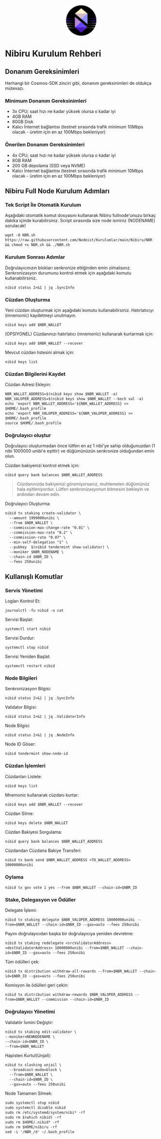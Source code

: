 <p align="center">
  <img height="100" height="auto" src="https://raw.githubusercontent.com/Nodeist/Kurulumlar/main/logos/nibiru.png">
</p>

# Nibiru Kurulum Rehberi
## Donanım Gereksinimleri
Herhangi bir Cosmos-SDK zinciri gibi, donanım gereksinimleri de oldukça mütevazı.

### Minimum Donanım Gereksinimleri
 - 3x CPU; saat hızı ne kadar yüksek olursa o kadar iyi
 - 4GB RAM
 - 80GB Disk
 - Kalıcı İnternet bağlantısı (testnet sırasında trafik minimum 10Mbps olacak - üretim için en az 100Mbps bekleniyor)

### Önerilen Donanım Gereksinimleri
 - 4x CPU; saat hızı ne kadar yüksek olursa o kadar iyi
 - 8GB RAM
 - 200 GB depolama (SSD veya NVME)
 - Kalıcı İnternet bağlantısı (testnet sırasında trafik minimum 10Mbps olacak - üretim için en az 100Mbps bekleniyor)

## Nibiru Full Node Kurulum Adımları
### Tek Script İle Otomatik Kurulum
Aşağıdaki otomatik komut dosyasını kullanarak Nibiru fullnode'unuzu birkaç dakika içinde kurabilirsiniz.
Script sırasında size node isminiz (NODENAME) sorulacak!


```
wget -O NBR.sh https://raw.githubusercontent.com/Nodeist/Kurulumlar/main/Nibiru/NBR && chmod +x NBR.sh && ./NBR.sh
```

### Kurulum Sonrası Adımlar

Doğrulayıcınızın blokları senkronize ettiğinden emin olmalısınız.
Senkronizasyon durumunu kontrol etmek için aşağıdaki komutu kullanabilirsiniz.
```
nibid status 2>&1 | jq .SyncInfo
```

### Cüzdan Oluşturma
Yeni cüzdan oluşturmak için aşağıdaki komutu kullanabilirsiniz. Hatırlatıcıyı (mnemonic) kaydetmeyi unutmayın.
```
nibid keys add $NBR_WALLET
```

(OPSIYONEL) Cüzdanınızı hatırlatıcı (mnemonic) kullanarak kurtarmak için:
```
nibid keys add $NBR_WALLET --recover
```

Mevcut cüzdan listesini almak için:
```
nibid keys list
```

### Cüzdan Bilgilerini Kaydet
Cüzdan Adresi Ekleyin:
```
NBR_WALLET_ADDRESS=$(nibid keys show $NBR_WALLET -a)
NBR_VALOPER_ADDRESS=$(nibid keys show $NBR_WALLET --bech val -a)
echo 'export NBR_WALLET_ADDRESS='${NBR_WALLET_ADDRESS} >> $HOME/.bash_profile
echo 'export NBR_VALOPER_ADDRESS='${NBR_VALOPER_ADDRESS} >> $HOME/.bash_profile
source $HOME/.bash_profile
```


### Doğrulayıcı oluştur
Doğrulayıcı oluşturmadan önce lütfen en az 1 nibi'ye sahip olduğunuzdan (1 nibi 1000000 unibi'e eşittir) ve düğümünüzün senkronize olduğundan emin olun.

Cüzdan bakiyenizi kontrol etmek için:
```
nibid query bank balances $NBR_WALLET_ADDRESS
```
> Cüzdanınızda bakiyenizi göremiyorsanız, muhtemelen düğümünüz hala eşitleniyordur. Lütfen senkronizasyonun bitmesini bekleyin ve ardından devam edin.

Doğrulayıcı Oluşturma:
```
nibid tx staking create-validator \
  --amount 1999000unibi \
  --from $NBR_WALLET \
  --commission-max-change-rate "0.01" \
  --commission-max-rate "0.2" \
  --commission-rate "0.07" \
  --min-self-delegation "1" \
  --pubkey  $(nibid tendermint show-validator) \
  --moniker $NBR_NODENAME \
  --chain-id $NBR_ID \
  --fees 250unibi
```



## Kullanışlı Komutlar
### Servis Yönetimi
Logları Kontrol Et:
```
journalctl -fu nibid -o cat
```

Servisi Başlat:
```
systemctl start nibid
```

Servisi Durdur:
```
systemctl stop nibid
```

Servisi Yeniden Başlat:
```
systemctl restart nibid
```

### Node Bilgileri
Senkronizasyon Bilgisi:
```
nibid status 2>&1 | jq .SyncInfo
```

Validator Bilgisi:
```
nibid status 2>&1 | jq .ValidatorInfo
```

Node Bilgisi:
```
nibid status 2>&1 | jq .NodeInfo
```

Node ID Göser:
```
nibid tendermint show-node-id
```

### Cüzdan İşlemleri
Cüzdanları Listele:
```
nibid keys list
```

Mnemonic kullanarak cüzdanı kurtar:
```
nibid keys add $NBR_WALLET --recover
```

Cüzdan Silme:
```
nibid keys delete $NBR_WALLET
```

Cüzdan Bakiyesi Sorgulama:
```
nibid query bank balances $NBR_WALLET_ADDRESS
```

Cüzdandan Cüzdana Bakiye Transferi:
```
nibid tx bank send $NBR_WALLET_ADDRESS <TO_WALLET_ADDRESS> 10000000unibi
```

### Oylama
```
nibid tx gov vote 1 yes --from $NBR_WALLET --chain-id=$NBR_ID
```

### Stake, Delegasyon ve Ödüller
Delegate İşlemi:
```
nibid tx staking delegate $NBR_VALOPER_ADDRESS 10000000unibi --from=$NBR_WALLET --chain-id=$NBR_ID --gas=auto --fees 250unibi
```

Payını doğrulayıcıdan başka bir doğrulayıcıya yeniden devretme:
```
nibid tx staking redelegate <srcValidatorAddress> <destValidatorAddress> 10000000unibi --from=$NBR_WALLET --chain-id=$NBR_ID --gas=auto --fees 250unibi
```

Tüm ödülleri çek:
```
nibid tx distribution withdraw-all-rewards --from=$NBR_WALLET --chain-id=$NBR_ID --gas=auto --fees 250unibi
```

Komisyon ile ödülleri geri çekin:
```
nibid tx distribution withdraw-rewards $NBR_VALOPER_ADDRESS --from=$NBR_WALLET --commission --chain-id=$NBR_ID
```

### Doğrulayıcı Yönetimi
Validatör İsmini Değiştir:
```
nibid tx staking edit-validator \
--moniker=NEWNODENAME \
--chain-id=$NBR_ID \
--from=$NBR_WALLET
```

Hapisten Kurtul(Unjail):
```
nibid tx slashing unjail \
  --broadcast-mode=block \
  --from=$NBR_WALLET \
  --chain-id=$NBR_ID \
  --gas=auto --fees 250unibi
```


Node Tamamen Silmek:
```
sudo systemctl stop nibid
sudo systemctl disable nibid
sudo rm /etc/systemd/system/nibi* -rf
sudo rm $(which nibid) -rf
sudo rm $HOME/.nibid* -rf
sudo rm $HOME/nibiru -rf
sed -i '/NBR_/d' ~/.bash_profile
```
